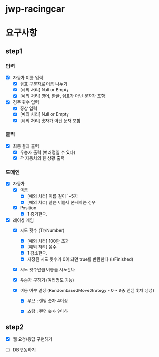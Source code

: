 # jwp-racingcar

# 요구사항

## step1
### 입력
- [x] 자동차 이름 입력
  - [x] 쉼표 구분자로 이름 나누기
  - [x] [예외 처리] Null or Empty
  - [x] [예외 처리] 영어, 한글, 쉼표가 아닌 문자가 포함

- [x] 경주 횟수 입력
    - [x] 정상 입력
    - [x] [예외 처리] Null or Empty
    - [x] [예외 처리] 숫자가 아닌 문자 포함

### 출력
- [x] 최종 결과 출력
  - [x] 우승자 출력 (여러명일 수 있다)
  - [x] 각 자동차의 현 상황 출력

### 도메인
- [x] 자동차
  - [x] 이름
    - [x] [예외 처리] 이름 길이 1~5자
    - [x] [예외 처리] 같은 이름이 존재하는 경우
  - [x] Position
    - [x] 1 증가한다.

- [x] 레이싱 게임
  - [x] 시도 횟수 (TryNumber)
    - [x] [예외 처리] 100만 초과
    - [x] [예외 처리] 음수
    - [x] 1 감소한다.
    - [x] 지정된 시도 횟수가 0이 되면 true를 반환한다 (isFinished)
  - [x] 시도 횟수만큼 이동을 시도한다
  - [x] 우승자 구하기 (여러명도 가능)

  - [x] 이동 여부 결정 (RandomBasedMoveStrategy - 0 ~ 9중 랜덤 숫자 생성)
    - [x] 무브 : 랜덤 숫자 4이상
    - [x] 스탑 : 랜덤 숫자 3이하


## step2
- [x] 웹 요청/응답 구현하기
- [ ] DB 연동하기

